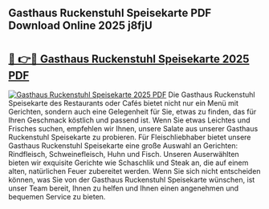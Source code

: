 ## Gasthaus Ruckenstuhl Speisekarte PDF Download Online 2025 j8fjU

# <h2><a href="http://gcdusfx.nevu.top/?p=Gasthaus+Ruckenstuhl+Speisekarte">🔗 👉🔴 Gasthaus Ruckenstuhl Speisekarte 2025 PDF</a></h2>

[![Gasthaus Ruckenstuhl Speisekarte 2025 PDF](https://i.imgur.com/dBaPXMq.png)](http://gcdusfx.nevu.top/?p=Gasthaus+Ruckenstuhl+Speisekarte)
Die Gasthaus Ruckenstuhl Speisekarte des Restaurants oder Cafés bietet nicht nur ein Menü mit Gerichten, sondern auch eine Gelegenheit für Sie, etwas zu finden, das für Ihren Geschmack köstlich und passend ist. Wenn Sie etwas Leichtes und Frisches suchen, empfehlen wir Ihnen, unsere Salate aus unserer Gasthaus Ruckenstuhl Speisekarte zu probieren. Für Fleischliebhaber bietet unsere Gasthaus Ruckenstuhl Speisekarte eine große Auswahl an Gerichten: Rindfleisch, Schweinefleisch, Huhn und Fisch. Unseren Auserwählten bieten wir exquisite Gerichte wie Schaschlik und Steak an, die auf einem alten, natürlichen Feuer zubereitet werden. Wenn Sie sich nicht entscheiden können, was Sie von der Gasthaus Ruckenstuhl Speisekarte wünschen, ist unser Team bereit, Ihnen zu helfen und Ihnen einen angenehmen und bequemen Service zu bieten.
